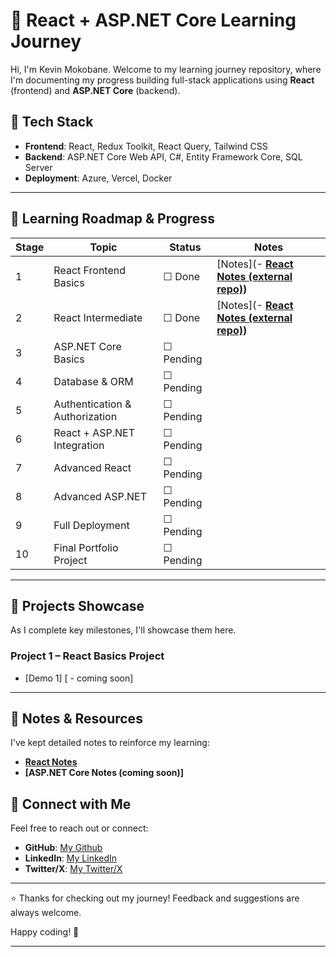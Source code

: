 # 🚀 React + ASP.NET Core Learning Journey

Hi, I'm Kevin Mokobane. Welcome to my learning journey repository, where I'm documenting my progress building full-stack applications using **React** (frontend) and **ASP.NET Core** (backend).

## 🎯 **Tech Stack**

- **Frontend**: React, Redux Toolkit, React Query, Tailwind CSS
- **Backend**: ASP.NET Core Web API, C#, Entity Framework Core, SQL Server
- **Deployment**: Azure, Vercel, Docker

---

## 📅 **Learning Roadmap & Progress**

| Stage | Topic                          | Status    | Notes                                                                                    |
| ----- | ------------------------------ | --------- | ---------------------------------------------------------------------------------------- |
| 1     | React Frontend Basics          | ☐ Done    | [Notes](- **[React Notes (external repo)](https://github.com/KevCareSA/LearningReact))** |
| 2     | React Intermediate             | ☐ Done    | [Notes](- **[React Notes (external repo)](https://github.com/KevCareSA/LearningReact))** |
| 3     | ASP.NET Core Basics            | ☐ Pending |                                                                                          |
| 4     | Database & ORM                 | ☐ Pending |                                                                                          |
| 5     | Authentication & Authorization | ☐ Pending |                                                                                          |
| 6     | React + ASP.NET Integration    | ☐ Pending |                                                                                          |
| 7     | Advanced React                 | ☐ Pending |                                                                                          |
| 8     | Advanced ASP.NET               | ☐ Pending |                                                                                          |
| 9     | Full Deployment                | ☐ Pending |                                                                                          |
| 10    | Final Portfolio Project        | ☐ Pending |                                                                                          |

---

## 📌 **Projects Showcase**

As I complete key milestones, I'll showcase them here.

### **Project 1** – React Basics Project

- [Demo 1] [ - coming soon]

---

## 📓 **Notes & Resources**

I've kept detailed notes to reinforce my learning:

- **[React Notes](01-Frontend-React-Basics/Notes.md)**
- **[ASP.NET Core Notes (coming soon)]**

## 🔗 **Connect with Me**

Feel free to reach out or connect:

- **GitHub**: [My Github](https://github.com/KevCareSA)
- **LinkedIn**: [My LinkedIn](https://linkedin.com/in/😉lebohang-kevin-mokobane-516b892b)
- **Twitter/X**: [My Twitter/X](https://twitter.com/CodingKevcare)

---

⭐️ Thanks for checking out my journey! Feedback and suggestions are always welcome.

Happy coding! 🚀

---
